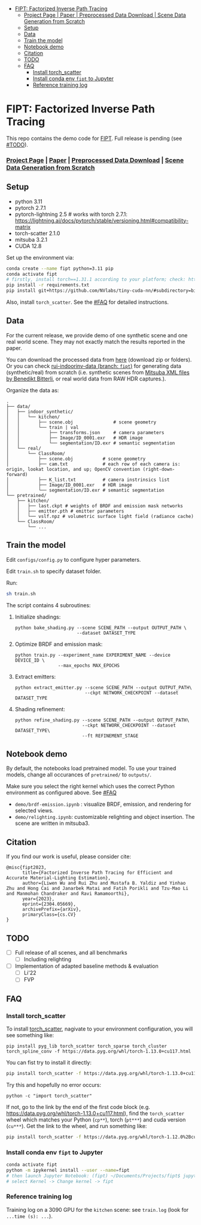 <!--Generate the TOC via: -->
<!-- (bash) ../gh-md-toc --insert README.md-->
<!--See https://github.com/ekalinin/github-markdown-toc#readme-->

<!--ts-->
- [FIPT: Factorized Inverse Path Tracing](#fipt-factorized-inverse-path-tracing)
    - [Project Page | Paper | Preprocessed Data Download | Scene Data Generation from Scratch](#project-page--paper--preprocessed-data-download--scene-data-generation-from-scratch)
  - [Setup](#setup)
  - [Data](#data)
  - [Train the model](#train-the-model)
  - [Notebook demo](#notebook-demo)
  - [Citation](#citation)
  - [TODO](#todo)
  - [FAQ](#faq)
    - [Install torch\_scatter](#install-torch_scatter)
    - [Install conda env `fipt` to Jupyter](#install-conda-env-fipt-to-jupyter)
    - [Reference training log](#reference-training-log)

<!-- Created by https://github.com/ekalinin/github-markdown-toc -->
<!-- Added by: ruizhu, at: Thu Apr 13 04:43:32 PM PDT 2023 -->

<!--te-->

# FIPT: Factorized Inverse Path Tracing

This repo contains the demo code for [FIPT](https://jerrypiglet.github.io/fipt-ucsd/). Full release is pending (see [#TODO](#todo)).

### [Project Page](https://jerrypiglet.github.io/fipt-ucsd/) | [Paper](https://arxiv.org/abs/2304.05669) | [Preprocessed Data Download](https://mclab.ucsd.edu/FIPT_data_release/) | [Scene Data Generation from Scratch](https://github.com/Jerrypiglet/rui-indoorinv-data/tree/fipt)

## Setup

* python 3.11
* pytorch 2.7.1
* pytorch-lightning 2.5 # works with torch 2.7.1: https://lightning.ai/docs/pytorch/stable/versioning.html#compatibility-matrix
* torch-scatter 2.1.0
* mitsuba 3.2.1
* CUDA 12.8

Set up the environment via:

``` bash
conda create --name fipt python=3.11 pip
conda activate fipt
# firstly, install torch==1.31.1 according to your platform; check: https://pytorch.org/get-started/previous-versions/
pip install -r requirements.txt
pip install git+https://github.com/NVlabs/tiny-cuda-nn/#subdirectory=bindings/torch # tested with tinycudann-1.7
```

Also, install `torch_scatter`. See the [#FAQ](#faq) for detailed instructions.

## Data

For the current release, we provide demo of one synthetic scene and one real world scene. They may not exactly match the results reported in the paper.

You can download the processed data from [here](https://mclab.ucsd.edu/FIPT_data_release/) (download zip or folders). Or you can check [rui-indoorinv-data (branch: `fipt`)](https://github.com/Jerrypiglet/rui-indoorinv-data/tree/fipt) for generating data (synthetic/real) from scratch (i.e. synthetic scenes from [Mitsuba XML files by Benedikt Bitterli](https://benedikt-bitterli.me/resources/), or real world data from RAW HDR captures.).

Organize the data as:

<!-- https://tree.nathanfriend.io -->

<!-- - data
  - indoor_synthetic
    - kitchen
      - scene.obj             # scene geometry
      - train | val
        - transforms.json     # camera parameters
        - Image/ID_0001.exr   # HDR image
        - segmentation/ID.exr # semantic segmentation
  - real
    - ClassRoom
      - scene.obj           # scene geometry
      - cam.txt             # each row of each camera is: origin, lookat location, and up; OpenCV convention (right-down-forward)
      - K_list.txt          # camera instrinsics list
      - Image/ID_0001.exr   # HDR image
      - segmentation/ID.exr # semantic segmentation

- pretrained
  - kitchen
    - last.ckpt # weights of BRDF and emission mask networks
    - emitter.pth # emitter parameters
    - vslf.npz # volumetric surface light field (radiance cache)
  - ClassRoom
    - ... -->

```
.
├── data/
│   ├── indoor_synthetic/
│   │   └── kitchen/
│   │       ├── scene.obj               # scene geometry
│   │       └── train | val
│   │           ├── transforms.json     # camera parameters
│   │           ├── Image/ID_0001.exr   # HDR image
│   │           └── segmentation/ID.exr # semantic segmentation
│   └── real/
│       └── ClassRoom/
│           ├── scene.obj           # scene geometry
│           ├── cam.txt             # each row of each camera is: origin, lookat location, and up; OpenCV convention (right-down-forward)
│           ├── K_list.txt          # camera instrinsics list
│           ├── Image/ID_0001.exr   # HDR image
│           └── segmentation/ID.exr # semantic segmentation
└── pretrained/
    ├── kitchen/
    │   ├── last.ckpt # weights of BRDF and emission mask networks
    │   ├── emitter.pth # emitter parameters
    │   └── vslf.npz # volumetric surface light field (radiance cache)
    └── ClassRoom/
        └── ...
```

<!-- The camera intrinsic and extrinsic are in OpenCV coordinate system (right-down-forward). -->

<!-- The semantic segmentation mask is obtained using [Mask2Former](https://github.com/facebookresearch/Mask2Former), then fused to scene geometry by running:

```
python utils/fuse_segmentation.py --scene SCENE_PATH --dataset DATASET_TYPE
``` -->

## Train the model

Edit `configs/config.py` to configure hyper parameters.

Edit `train.sh` to specify dataset folder.

Run:

``` bash
sh train.sh
```

The script contains 4 subroutines:

1. Initialize shadings:

   ```
   python bake_shading.py --scene SCENE_PATH --output OUTPUT_PATH \
                          --dataset DATASET_TYPE
   ```

2. Optimize BRDF and emission mask:

   ```
   python train.py --experiment_name EXPERIMENT_NAME --device DEVICE_ID \
                   --max_epochs MAX_EPOCHS
   ```

3. Extract emitters:

   ```
   python extract_emitter.py --scene SCENE_PATH --output OUTPUT_PATH\
                             --ckpt NETWORK_CHECKPOINT --dataset DATASET_TYPE
   ```

4. Shading refinement:

   ```
   python refine_shading.py --scene SCENE_PATH --output OUTPUT_PATH\
                            --ckpt NETWORK_CHECKPOINT --dataset DATASET_TYPE\
                            --ft REFINEMENT_STAGE
   ```

## Notebook demo

By default, the notebooks load pretrained model. To use your trained models, change all occurances of `pretrained/` to `outputs/`.

Make sure you select the right kernel which uses the correct Python environment as configured above. See [#FAQ](#install-conda-env-to-jupyter)

* `demo/brdf-emission.ipynb` : visualize BRDF, emission, and rendering for selected views.
* `demo/relighting.ipynb`: customizable relighting and object insertion. The scene are written in mitsuba3.

## Citation

If you find our work is useful, please consider cite:

```
@misc{fipt2023,
      title={Factorized Inverse Path Tracing for Efficient and Accurate Material-Lighting Estimation}, 
      author={Liwen Wu and Rui Zhu and Mustafa B. Yaldiz and Yinhao Zhu and Hong Cai and Janarbek Matai and Fatih Porikli and Tzu-Mao Li and Manmohan Chandraker and Ravi Ramamoorthi},
      year={2023},
      eprint={2304.05669},
      archivePrefix={arXiv},
      primaryClass={cs.CV}
}
```

## TODO
- [ ] Full release of all scenes, and all benchmarks
  - [ ] Including relighting
- [ ] Implementation of adapted baseline methods & evaluation
  - [ ] Li'22
  - [ ] FVP

## FAQ

### Install torch_scatter

To install [torch_scatter](https://pytorch-geometric.readthedocs.io/en/latest/install/installation.html), nagivate to your environment configuration, you will see something like:

```
pip install pyg_lib torch_scatter torch_sparse torch_cluster torch_spline_conv -f https://data.pyg.org/whl/torch-1.13.0+cu117.html
```

You can fist try to install it directly:

``` bash
pip install torch_scatter -f https://data.pyg.org/whl/torch-1.13.0+cu117.html
```

Try this and hopefully no error occurs:

```
python -c "import torch_scatter"
```

If not, go to the link by the end of the first code block (e.g. https://data.pyg.org/whl/torch-1.13.0+cu117.html), find the `torch_scatter` wheel which matches your Python (`cp**`), torch (`pt***`) and cuda version (`cu***`). Get the link to the wheel, and run something like:

``` bash
pip install torch_scatter -f https://data.pyg.org/whl/torch-1.12.0%2Bcu113/torch_scatter-2.1.0%2Bpt112cu113-cp38-cp38-linux_x86_64.whl
```

### Install conda env `fipt` to Jupyter

``` bash
conda activate fipt
python -m ipykernel install --user --name=fipt
# then launch Jupyter Notebook: (fipt) ~/Documents/Projects/fipt$ jupyter notebook
# select Kernel -> Change kernel -> fipt
```

### Reference training log

Training log on a 3090 GPU for the `kitchen` scene: see `train.log` (look for `...time (s): ...`).